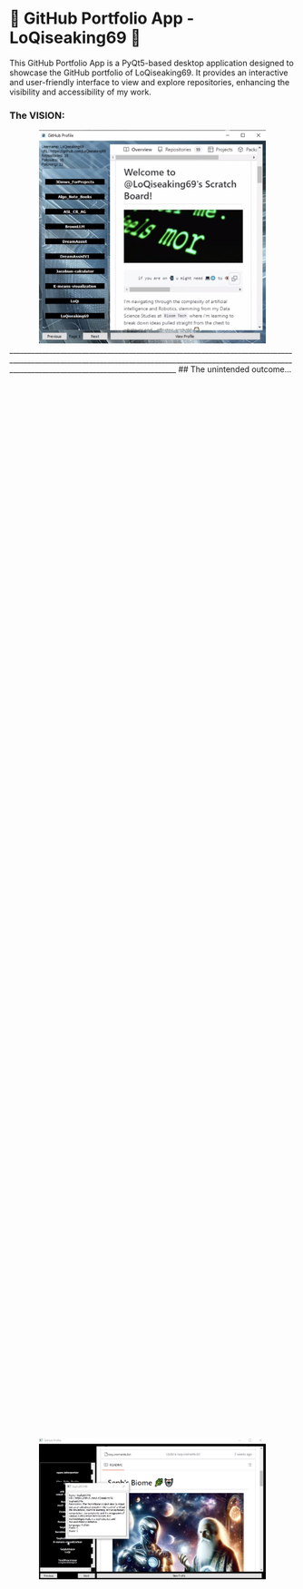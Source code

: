 # 🚀 GitHub Portfolio App - LoQiseaking69 🤖

This GitHub Portfolio App is a PyQt5-based desktop application designed to showcase the GitHub portfolio of LoQiseaking69. It provides an interactive and user-friendly interface to view and explore repositories, enhancing the visibility and accessibility of my work.

### The VISION:
<div align="center">
  <img src="https://github.com/LoQiseaking69/LoQi/blob/main/ASSETS/IMG_7298.jpeg" width="400" alt="Image">
</div>
__________________________________________________________________________________________________________________________________________________________________________________________________________
      ## The unintended outcome...
 <div style="display: flex; justify-content: center; align-items: center; height: 100vh;">
    <img src="https://github.com/LoQiseaking69/LoQi/blob/main/ASSETS/IMG_7310.jpeg" width="400" alt="Image">
</div>

but, if you prefer an easier to use side panel with repo insights for 
                         quick views of how my repos are doing, clone normally; otherwise, if you just like the webview,
                                                             download your flavor of executable below.**
                                                             
## Download the Application

<div style="display: flex; justify-content: center; align-items: center; gap: 10px;">

<a href="https://github.com/LoQiseaking69/LoQi/raw/main/path/to/your/executable.exe">
  <img src="https://img.shields.io/badge/Download%20for-Windows-blue?style=for-the-badge&logo=windows" alt="Download for Windows">
</a>

<a href="https://github.com/LoQiseaking69/LoQi/raw/main/path/to/your/application.app">
  <img src="https://img.shields.io/badge/Download%20for-macOS-lightgrey?style=for-the-badge&logo=apple" alt="Download for macOS">
</a>

</div>

## 🌟 Key Features

- **Profile Overview**: Displays key profile information of LoQiseaking69, including followers, following, and total repositories.
- **Repository Browser**: Browse through LoQiseaking69's repositories in a paginated format.
- **Repository Details**: View detailed information about each repository, including description, programming language used, forks count, and stars.
- **Integrated WebView**: Access repositories and the user's GitHub profile directly within the application.
- **Custom UI**: Styled with a modern and sleek design, featuring custom button styles and a unique favicon.


## 🔧 Installation

To run the GitHub Portfolio App on your local machine, follow these steps:

### Prerequisites

- Python (3.x recommended)
- Git (for cloning the repository)

```bash
git clone 'https://github.com/LoQiseaking69/LoQi'
```
### Dependencies

- PyQt5
- PyQtWebEngine
- requests

### Setup and Execution

1. Clone the repository using Git.
2. Navigate to the app's directory.
3. Install the required dependencies.
```bash
pip install -r requirements.txt
```
4. Run the application.
```bash
python GHP.py
```

🎉 Enjoy exploring the GitHub portfolio of LoQiseaking69! 🎊
